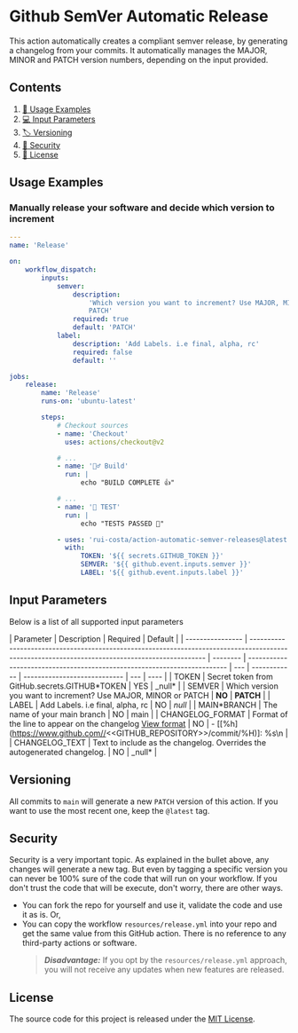 # Github SemVer Automatic Release

This action automatically creates a compliant semver release, by generating a
changelog from your commits. It automatically manages the MAJOR, MINOR and PATCH
version numbers, depending on the input provided.

## Contents

1. [🚀 Usage Examples](#usage-examples)
1. [💻 Input Parameters](#input-parameter)
1. [🏷 Versioning](#versioning)
1. [🔐 Security](#security)
1. [📜 License](#license)

## Usage Examples

### Manually release your software and decide which version to increment

```yml
---
name: 'Release'

on:
    workflow_dispatch:
        inputs:
            semver:
                description:
                    'Which version you want to increment? Use MAJOR, MINOR or
                    PATCH'
                required: true
                default: 'PATCH'
            label:
                description: 'Add Labels. i.e final, alpha, rc'
                required: false
                default: ''

jobs:
    release:
        name: 'Release'
        runs-on: 'ubuntu-latest'

        steps:
            # Checkout sources
            - name: 'Checkout'
              uses: actions/checkout@v2

            # ...
            - name: '👷‍♂️ Build'
              run: |
                  echo "BUILD COMPLETE 👍"

            # ...
            - name: '🧪 TEST'
              run: |
                  echo "TESTS PASSED 🎉"

            - uses: 'rui-costa/action-automatic-semver-releases@latest'
              with:
                  TOKEN: '${{ secrets.GITHUB_TOKEN }}'
                  SEMVER: '${{ github.event.inputs.semver }}'
                  LABEL: '${{ github.event.inputs.label }}'
```

## Input Parameters

Below is a list of all supported input parameters

| Parameter        | Description                                                                                                                                     | Required | Default                                                                  |
| ---------------- | ----------------------------------------------------------------------------------------------------------------------------------------------- | -------- | ------------------------------------------------------------------------ | --- | ------------ | ---------------------------- | --- | ---- |
| TOKEN            | Secret token from GitHub.secrets.GITHUB\*TOKEN                                                                                                  | YES      | \_null\*                                                                 |
| SEMVER           | Which version you want to increment? Use MAJOR, MINOR or PATCH                                                                                  | **NO**   | **PATCH**                                                                |
| LABEL            | Add Labels. i.e final, alpha, rc                                                                                                                | NO       | _null_                                                                   |     | MAIN\*BRANCH | The name of your main branch | NO  | main |
| CHANGELOG_FORMAT | Format of the line to appear on the changelog [View format](https://git-scm.com/book/en/v2/Git-Basics-Viewing-the-Commit-History#pretty_format) | NO       | - [[%h]\(https://www.github.com//<<GITHUB_REPOSITORY>>/commit/%H)]: %s\n |
| CHANGELOG_TEXT   | Text to include as the changelog. Overrides the autogenerated changelog.                                                                        | NO       | \_null\*                                                                 |

## Versioning

All commits to `main` will generate a new `PATCH` version of this action. If you
want to use the most recent one, keep the `@latest` tag.

## Security

Security is a very important topic. As explained in the bullet above, any
changes will generate a new tag. But even by tagging a specific version you can
never be 100% sure of the code that will run on your workflow. If you don't
trust the code that will be execute, don't worry, there are other ways.

-   You can fork the repo for yourself and use it, validate the code and use it
    as is. Or,
-   You can copy the workflow `resources/release.yml` into your repo and get the
    same value from this GitHub action. There is no reference to any third-party
    actions or software.
    > **_Disadvantage:_** If you opt by the `resources/release.yml` approach,
    > you will not receive any updates when new features are released.

## License

The source code for this project is released under the
[MIT License](https://mit-license.org/).
